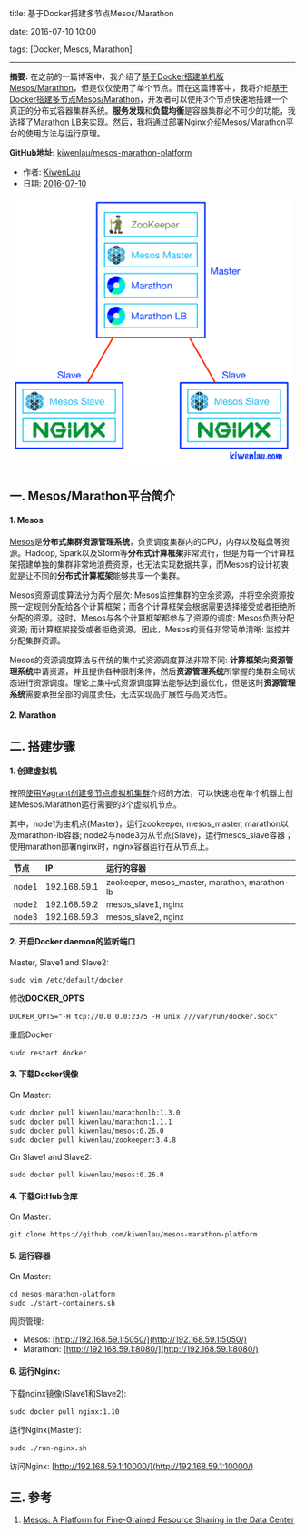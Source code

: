 title: 基于Docker搭建多节点Mesos/Marathon

date: 2016-07-10 10:00

tags: [Docker, Mesos, Marathon]

---

**摘要:** 在之前的一篇博客中，我介绍了[基于Docker搭建单机版Mesos/Marathon](http://kiwenlau.com/2015/09/18/150918-single-mesos-docker/)，但是仅仅使用了单个节点。而在这篇博客中，我将介绍[基于Docker搭建多节点Mesos/Marathon](http://kiwenlau.com/2016/07/10/mesos-marathon-platform/)，开发者可以使用3个节点快速地搭建一个真正的分布式容器集群系统。**服务发现**和**负载均衡**是容器集群必不可少的功能，我选择了[Marathon LB](https://github.com/mesosphere/marathon-lb)来实现。然后，我将通过部署Nginx介绍Mesos/Marathon平台的使用方法与运行原理。

**GitHub地址:** [kiwenlau/mesos-marathon-platform](https://github.com/kiwenlau/mesos-marathon-platform)

<!-- more -->

- 作者: [KiwenLau](http://kiwenlau.com/)
- 日期: [2016-07-10](http://kiwenlau.com/2016/07/10/mesos-marathon-platform/)

<img src="mesos-marathon-platform/mesos-marathon-platform.png" width = "500"/>

## 一. Mesos/Marathon平台简介

#### **1. Mesos**

[Mesos](http://mesos.apache.org/)是**分布式集群资源管理系统**，负责调度集群内的CPU，内存以及磁盘等资源。Hadoop, Spark以及Storm等**分布式计算框架**非常流行，但是为每一个计算框架搭建单独的集群非常地浪费资源，也无法实现数据共享，而Mesos的设计初衷就是让不同的**分布式计算框架**能够共享一个集群。

Mesos资源调度算法分为两个层次: Mesos监控集群的空余资源，并将空余资源按照一定规则分配给各个计算框架；而各个计算框架会根据需要选择接受或者拒绝所分配的资源。这时，Mesos与各个计算框架都参与了资源的调度: Mesos负责分配资源; 而计算框架接受或者拒绝资源。因此，Mesos的责任非常简单清晰: 监控并分配集群资源。

Mesos的资源调度算法与传统的集中式资源调度算法非常不同: **计算框架**向**资源管理系统**申请资源，并且提供各种限制条件，然后**资源管理系统**所掌握的集群全局状态进行资源调度。理论上集中式资源调度算法能够达到最优化，但是这时**资源管理系统**需要承担全部的调度责任，无法实现高扩展性与高灵活性。

#### **2. Marathon**

## 二. 搭建步骤

#### **1. 创建虚拟机**

按照[使用Vagrant创建多节点虚拟机集群](http://kiwenlau.com/2016/07/03/vagrant-vm-cluster/)介绍的方法，可以快速地在单个机器上创建Mesos/Marathon运行需要的3个虚拟机节点。

其中，node1为主机点(Master)，运行zookeeper, mesos_master, marathon以及marathon-lb容器; node2与node3为从节点(Slave)，运行mesos_slave容器；使用marathon部署nginx时，nginx容器运行在从节点上。

| 节点    | IP           | 运行的容器                                      |
|:------- |:-------------| :----------------------------------------------|
| node1  | 192.168.59.1 | zookeeper, mesos_master, marathon, marathon-lb |
| node2  | 192.168.59.2 | mesos_slave1, nginx                                   |
| node3  | 192.168.59.3 | mesos_slave2, nginx                                   |

#### **2. 开启Docker daemon的监听端口**

Master, Slave1 and Slave2:

```
sudo vim /etc/default/docker
```

修改**DOCKER_OPTS**

```
DOCKER_OPTS="-H tcp://0.0.0.0:2375 -H unix:///var/run/docker.sock"
```

重启Docker

```
sudo restart docker
```

#### **3. 下载Docker镜像** 

On Master:

```
sudo docker pull kiwenlau/marathonlb:1.3.0
sudo docker pull kiwenlau/marathon:1.1.1  
sudo docker pull kiwenlau/mesos:0.26.0    
sudo docker pull kiwenlau/zookeeper:3.4.8 
```

On Slave1 and Slave2:

```
sudo docker pull kiwenlau/mesos:0.26.0
```

#### **4. 下载GitHub仓库** 

On Master:

```
git clone https://github.com/kiwenlau/mesos-marathon-platform
```


#### **5. 运行容器** 

On Master:

```
cd mesos-marathon-platform
sudo ./start-containers.sh
```

网页管理:

- Mesos: [http://192.168.59.1:5050/](http://192.168.59.1:5050/)
- Marathon: [http://192.168.59.1:8080/](http://192.168.59.1:8080/)  

#### **6. 运行Nginx:** 

下载nginx镜像(Slave1和Slave2):

```
sudo docker pull nginx:1.10
```

运行Nginx(Master):

```
sudo ./run-nginx.sh 
```

访问Nginx: [http://192.168.59.1:10000/](http://192.168.59.1:10000/)


## 三. 参考

1. [Mesos: A Platform for Fine-Grained Resource Sharing in the Data Center](http://mesos.berkeley.edu/mesos_tech_report.pdf)
